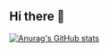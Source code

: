 ## Hi there 👋
[![Anurag's GitHub stats](https://github-readme-stats.vercel.app/api?username=enoungh)](https://github.com/anuraghazra/github-readme-stats)
